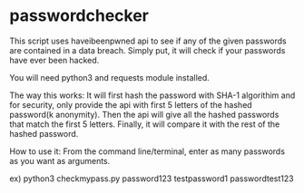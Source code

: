 # passwordchecker
This script uses haveibeenpwned api to see if any of the given passwords
are contained in a data breach. Simply put, it will check 
if your passwords have ever been hacked. 

You will need python3 and requests module installed.

The way this works: It will first hash the password with SHA-1 algorithim and for security, 
only provide the api with first 5 letters of the hashed password(k anonymity). Then the api will 
give all the hashed passwords that match the first 5 letters. Finally, it will compare it with the rest of the hashed password.

How to use it: From the command line/terminal, enter as many passwords as you want as arguments. 

ex) python3 checkmypass.py password123 testpassword1 passwordtest123 